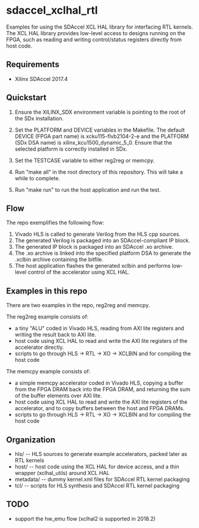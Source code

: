 # sdaccel_xclhal_rtl
Examples for using the SDAccel XCL HAL library for interfacing RTL kernels.
The XCL HAL library provides low-level access to designs running on the FPGA,
such as reading and writing control/status registers directly from host code.

## Requirements
* Xilinx SDAccel 2017.4

## Quickstart
1. Ensure the XILINX_SDX environment variable is pointing to the root of the SDx installation.

2. Set the PLATFORM and DEVICE variables in the Makefile. The default DEVICE (FPGA part name) is xcku115-flvb2104-2-e and the PLATFORM (SDx DSA name) is xilinx_kcu1500_dynamic_5_0. Ensure that the selected platform is correctly installed in SDx.

3. Set the TESTCASE variable to either reg2reg or memcpy.

4. Run "make all" in the root directory of this repository. This will take a while to complete.

5. Run "make run" to run the host application and run the test.

## Flow
The repo exemplifies the following flow:
1. Vivado HLS is called to generate Verilog from the HLS cpp sources.
2. The generated Verilog is packaged into an SDAccel-compliant IP block.
3. The generated IP block is packaged into an SDAccel .xo archive.
4. The .xo archive is linked into the specified platform DSA to generate the .xclbin archive containing the bitfile.
5. The host application flashes the generated xclbin and performs low-level control of the accelerator using XCL HAL.

## Examples in this repo
There are two examples in the repo, reg2reg and memcpy.

The reg2reg example consists of:
* a tiny "ALU" coded in Vivado HLS, reading from AXI lite registers and writing the result back to AXI lite.
* host code using XCL HAL to read and write the AXI lite registers of the accelerator directly.
* scripts to go through HLS -> RTL -> XO -> XCLBIN and for compiling the host code

The memcpy example consists of:
* a simple memcpy accelerator coded in Vivado HLS, copying a buffer from the FPGA DRAM back into the FPGA DRAM, and returning the sum of the buffer elements over AXI lite.
* host code using XCL HAL to read and write the AXI lite registers of the accelerator, and to copy buffers between the host and FPGA DRAMs.
* scripts to go through HLS -> RTL -> XO -> XCLBIN and for compiling the host code 

## Organization
* hls/ -- HLS sources to generate example accelerators, packed later as RTL kernels
* host/ -- host code using the XCL HAL for device access, and a thin wrapper (xclhal_utils) around XCL HAL 
* metadata/ -- dummy kernel.xml files for SDAccel RTL kernel packaging
* tcl/ -- scripts for HLS synthesis and SDAccel RTL kernel packaging

## TODO
* support the hw_emu flow (xclhal2 is supported in 2018.2)
